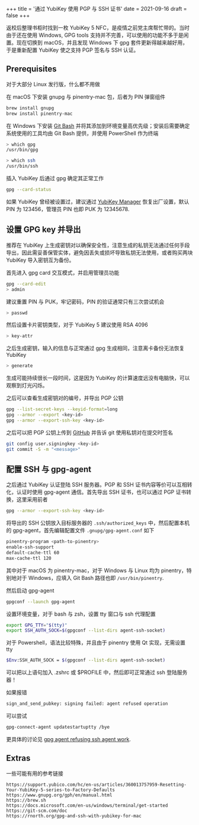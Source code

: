 +++
title = '通过 YubiKey 使用 PGP 与 SSH 证书'
date = 2021-09-16
draft = false
+++

返校后整理书柜时找到一枚 YubiKey 5 NFC，是疫情之前党主席帮忙带的。当时由于还在使用 Windows, GPG tools 支持并不完善，可以使用的功能不多于是闲置。现在切换到 macOS，并且发现 Windows 下 gpg 套件更新得越来越好用，于是重新配置 YubiKey 使之支持 PGP 签名与 SSH 认证。

## Prerequisites

对于大部分 Linux 发行版，什么都不用做

在 macOS 下安装 gnupg 与 pinentry-mac 包，后者为 PIN 弹窗组件

```bash
brew install gnupg
brew install pinentry-mac
```

在 Windows 下安装 [Git Bash](https://git-scm.com/downloads) 并将其添加到环境变量高优先级；安装后需要确定系统使用的工具均由 Git Bash 提供，并使用 PowerShell 作为终端

```bash
> which gpg
/usr/bin/gpg

> which ssh
/usr/bin/ssh
```

插入 YubiKey 后通过 gpg 确定其正常工作

```bash
gpg --card-status
```

如果 YubiKey 曾经被设置过，建议通过 [YubiKey Manager](https://www.yubico.com/support/download/yubikey-manager/) 恢复出厂设置，默认 PIN 为 123456，管理员 PIN 也即 PUK 为 12345678.

## 设置 GPG key 并导出

推荐在 YubiKey 上生成密钥对以确保安全性，注意生成的私钥无法通过任何手段导出，因此需妥善保管实体，避免因丢失或损坏导致私钥无法使用，或者购买两块 YubiKey 导入密钥互为备份。

首先进入 gpg card 交互模式，并启用管理员功能

```bash
gpg --card-edit
> admin
```

建议重置 PIN 与 PUK，牢记密码，PIN 的验证通常只有三次尝试机会

```bash
> passwd
```

然后设置卡片密钥类型，对于 YubiKey 5 建议使用 RSA 4096

```bash
> key-attr
```

之后生成密钥，输入的信息与正常通过 gpg 生成相同，注意离卡备份无法恢复 YubiKey

```bash
> generate
```

生成可能持续很长一段时间，这是因为 YubiKey 的计算速度远没有电脑快，可以观察到灯光闪烁。

之后可以查看生成密钥对的编号，并导出 PGP 公钥

```bash
gpg --list-secret-keys --keyid-format=long
gpg --armor --export <key-id>
gpg --armor --export-ssh-key <key-id>
```

之后可以把 PGP 公钥上传到 [GitHub](https://docs.github.com/cn/github/authenticating-to-github/managing-commit-signature-verification/generating-a-new-gpg-key) 并告诉 git 使用私钥对在提交时签名

```bash
git config user.signingkey <key-id>
git commit -S -m "<message>"
```

## 配置 SSH 与 gpg-agent

之后通过 YubiKey 认证登陆 SSH 服务器。PGP 和 SSH 证书内容等价可以互相转化，认证时使用 gpg-agent 通信。首先导出 SSH 证书，也可以通过 PGP 证书转换，这里采用前者

```bash
gpg --armor --export-ssh-key <key-id>
```

将导出的 SSH 公钥放入目标服务器的 `.ssh/authorized_keys` 中，然后配置本机的 gpg-agent，首先编辑配置文件 `.gnupg/gpg-agent.conf` 如下

```bash
pinentry-program <path-to-pinentry>
enable-ssh-support
default-cache-ttl 60
max-cache-ttl 120
```

其中对于 macOS 为 pinentry-mac，对于 Windows 与 Linux 均为 pinentry，特别地对于 Windows，应填入 Git Bash 路径也即 `/usr/bin/pinentry`.

然后启动 gpg-agent

```bash
gpgconf --launch gpg-agent
```

设置环境变量，对于 bash 与 zsh，设置 tty 窗口与 ssh 代理配置

```bash
export GPG_TTY="$(tty)"
export SSH_AUTH_SOCK=$(gpgconf --list-dirs agent-ssh-socket)
```

对于 Powershell，语法比较特殊，并且由于 pinentry 使用 Qt 实现，无需设置 tty

```bash
$Env:SSH_AUTH_SOCK = $(gpgconf --list-dirs agent-ssh-socket)
```

可以把以上语句加入 .zshrc 或 $PROFILE 中，然后即可正常通过 ssh 登陆服务器！

如果报错

```bash
sign_and_send_pubkey: signing failed: agent refused operation
```

可以尝试

```bash
gpg-connect-agent updatestartuptty /bye
```

更具体的讨论见 [gpg agent refusing ssh agent work](https://bugs.debian.org/cgi-bin/bugreport.cgi?bug=835394).

## Extras

一些可能有用的参考链接

```
https://support.yubico.com/hc/en-us/articles/360013757959-Resetting-Your-YubiKey-5-series-to-Factory-Defaults
https://www.gnupg.org/gph/en/manual.html
https://brew.sh
https://docs.microsoft.com/en-us/windows/terminal/get-started
https://git-scm.com/doc
https://rnorth.org/gpg-and-ssh-with-yubikey-for-mac
```